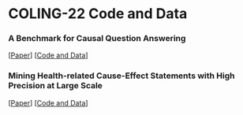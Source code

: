 # COLING-22 Code and Data

### A Benchmark for Causal Question Answering

[[Paper]()] [[Code and Data](https://github.com/webis-de/coling22-benchmark-for-causal-question-answering)]

### Mining Health-related Cause-Effect Statements with High Precision at Large Scale
[[Paper](https://webis.de/publications.html?q=schlatt#schlatt_2022)] [[Code and Data](https://github.com/webis-de/coling22-mining-health-related-statements)]

